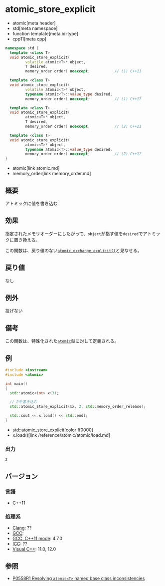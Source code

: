 # atomic_store_explicit
* atomic[meta header]
* std[meta namespace]
* function template[meta id-type]
* cpp11[meta cpp]

```cpp
namespace std {
  template <class T>
  void atomic_store_explicit(
         volatile atomic<T>* object,
         T desired,
         memory_order order) noexcept;           // (1) C++11

  template <class T>
  void atomic_store_explicit(
         volatile atomic<T>* object,
         typename atomic<T>::value_type desired,
         memory_order order) noexcept;           // (1) C++17

  template <class T>
  void atomic_store_explicit(
         atomic<T>* object,
         T desired,
         memory_order order) noexcept;           // (2) C++11

  template <class T>
  void atomic_store_explicit(
         atomic<T>* object,
         typename atomic<T>::value_type desired,
         memory_order order) noexcept;           // (2) C++17
}
```
* atomic[link atomic.md]
* memory_order[link memory_order.md]

## 概要
アトミックに値を書き込む


## 効果
指定されたメモリオーダーにしたがって、`object`が指す値を`desired`でアトミックに置き換える。

この関数は、戻り値のない[`atomic_exchange_explicit()`](atomic_exchange_explicit.md)と見なせる。


## 戻り値
なし


## 例外
投げない


## 備考
この関数は、特殊化された[`atomic`](atomic.md)型に対して定義される。


## 例
```cpp
#include <iostream>
#include <atomic>

int main()
{
  std::atomic<int> x(3);

  // 2を書き込む
  std::atomic_store_explicit(&x, 2, std::memory_order_release);

  std::cout << x.load() << std::endl;
}
```
* std::atomic_store_explicit[color ff0000]
* x.load()[link /reference/atomic/atomic/load.md]

### 出力
```
2
```


## バージョン
### 言語
- C++11

### 処理系

- [Clang](/implementation.md#clang): ??
- [GCC](/implementation.md#gcc): 
- [GCC, C++11 mode](/implementation.md#gcc): 4.7.0
- [ICC](/implementation.md#icc): ??
- [Visual C++](/implementation.md#visual_cpp): 11.0, 12.0


## 参照
- [P0558R1 Resolving `atomic<T>` named base class inconsistencies](http://www.open-std.org/jtc1/sc22/wg21/docs/papers/2017/p0558r1.pdf)
